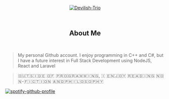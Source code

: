 <p align="center">
    <a href="https://github.com/Devilish-Trio">
        <img title="Devilish-Trio" src="https://media.tenor.com/teW802Rf-rIAAAAC/lain-serial-experiments-lain.gif"/>
    </a>
</p><br>
<h2 align="center">About Me</h2><br>
  <p align="center"> 
  
  >My personal Github account. I enjoy programming in C++ and C#, but I have a future interest in Full Stack Development using NodeJS, React and Laravel        
  
  >​🇴​​🇺​​🇹​​🇸​​🇮​​🇩​​🇪​ ​🇴​​🇫​ ​🇵​​🇷​​🇴​​🇬​​🇷​​🇦​​🇲​​🇲​​🇮​​🇳​​🇬​, ​🇮​ ​🇪​​🇳​​🇯​​🇴​​🇾​ ​🇷​​🇪​​🇦​​🇩​​🇮​​🇳​​🇬​ ​🇳​​🇴​​🇳​-​🇫​​🇮​​🇨​​🇹​​🇮​​🇴​​🇳​ ​🇦​​🇳​​🇩​ ​🇵​​🇭​​🇮​​🇱​​🇴​​🇸​​🇴​​🇵​​🇭​​🇾​
</p>

[![spotify-github-profile](https://spotify-github-profile.vercel.app/api/view?uid=ohbinary&cover_image=true&theme=natemoo-re&show_offline=true&background_color=121212&interchange=false&bar_color=53b14f&bar_color_cover=true)](https://github.com/kittinan/spotify-github-profile)
